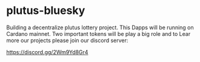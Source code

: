 # plutus-bluesky
Building a decentralize plutus lottery project. This Dapps will be running on Cardano mainnet.
Two important tokens will be play a big role and to Lear more our projects please join our discord server:

https://discord.gg/2Wm9Yd8Gr4
